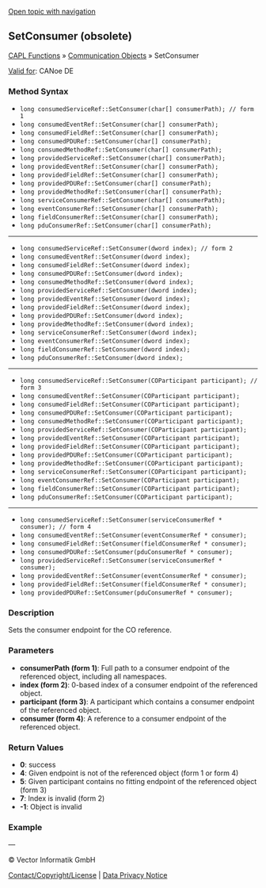 [Open topic with navigation](../../../../../CANoeDEFamily.htm#Topics/CAPLFunctions/CommunicationObjects/Methods/CAPLfunctionSetConsumer.md)

## SetConsumer (obsolete)

[CAPL Functions](../../CAPLfunctions.md) » [Communication Objects](../CAPLfunctionsCOOverview.md) » SetConsumer

[Valid for](../../../Shared/FeatureAvailability.md): CANoe DE

### Method Syntax

- `long consumedServiceRef::SetConsumer(char[] consumerPath); // form 1`
- `long consumedEventRef::SetConsumer(char[] consumerPath);`
- `long consumedFieldRef::SetConsumer(char[] consumerPath);`
- `long consumedPDURef::SetConsumer(char[] consumerPath);`
- `long consumedMethodRef::SetConsumer(char[] consumerPath);`
- `long providedServiceRef::SetConsumer(char[] consumerPath);`
- `long providedEventRef::SetConsumer(char[] consumerPath);`
- `long providedFieldRef::SetConsumer(char[] consumerPath);`
- `long providedPDURef::SetConsumer(char[] consumerPath);`
- `long providedMethodRef::SetConsumer(char[] consumerPath);`
- `long serviceConsumerRef::SetConsumer(char[] consumerPath);`
- `long eventConsumerRef::SetConsumer(char[] consumerPath);`
- `long fieldConsumerRef::SetConsumer(char[] consumerPath);`
- `long pduConsumerRef::SetConsumer(char[] consumerPath);`

---

- `long consumedServiceRef::SetConsumer(dword index); // form 2`
- `long consumedEventRef::SetConsumer(dword index);`
- `long consumedFieldRef::SetConsumer(dword index);`
- `long consumedPDURef::SetConsumer(dword index);`
- `long consumedMethodRef::SetConsumer(dword index);`
- `long providedServiceRef::SetConsumer(dword index);`
- `long providedEventRef::SetConsumer(dword index);`
- `long providedFieldRef::SetConsumer(dword index);`
- `long providedPDURef::SetConsumer(dword index);`
- `long providedMethodRef::SetConsumer(dword index);`
- `long serviceConsumerRef::SetConsumer(dword index);`
- `long eventConsumerRef::SetConsumer(dword index);`
- `long fieldConsumerRef::SetConsumer(dword index);`
- `long pduConsumerRef::SetConsumer(dword index);`

---

- `long consumedServiceRef::SetConsumer(COParticipant participant); // form 3`
- `long consumedEventRef::SetConsumer(COParticipant participant);`
- `long consumedFieldRef::SetConsumer(COParticipant participant);`
- `long consumedPDURef::SetConsumer(COParticipant participant);`
- `long consumedMethodRef::SetConsumer(COParticipant participant);`
- `long providedServiceRef::SetConsumer(COParticipant participant);`
- `long providedEventRef::SetConsumer(COParticipant participant);`
- `long providedFieldRef::SetConsumer(COParticipant participant);`
- `long providedPDURef::SetConsumer(COParticipant participant);`
- `long providedMethodRef::SetConsumer(COParticipant participant);`
- `long serviceConsumerRef::SetConsumer(COParticipant participant);`
- `long eventConsumerRef::SetConsumer(COParticipant participant);`
- `long fieldConsumerRef::SetConsumer(COParticipant participant);`
- `long pduConsumerRef::SetConsumer(COParticipant participant);`

---

- `long consumedServiceRef::SetConsumer(serviceConsumerRef * consumer); // form 4`
- `long consumedEventRef::SetConsumer(eventConsumerRef * consumer);`
- `long consumedFieldRef::SetConsumer(fieldConsumerRef * consumer);`
- `long consumedPDURef::SetConsumer(pduConsumerRef * consumer);`
- `long providedServiceRef::SetConsumer(serviceConsumerRef * consumer);`
- `long providedEventRef::SetConsumer(eventConsumerRef * consumer);`
- `long providedFieldRef::SetConsumer(fieldConsumerRef * consumer);`
- `long providedPDURef::SetConsumer(pduConsumerRef * consumer);`

### Description

Sets the consumer endpoint for the CO reference.

### Parameters

- **consumerPath (form 1)**: Full path to a consumer endpoint of the referenced object, including all namespaces.
- **index (form 2)**: 0-based index of a consumer endpoint of the referenced object.
- **participant (form 3)**: A participant which contains a consumer endpoint of the referenced object.
- **consumer (form 4)**: A reference to a consumer endpoint of the referenced object.

### Return Values

- **0**: success
- **4**: Given endpoint is not of the referenced object (form 1 or form 4)
- **5**: Given participant contains no fitting endpoint of the referenced object (form 3)
- **7**: Index is invalid (form 2)
- **-1**: Object is invalid

### Example

—

© Vector Informatik GmbH

[Contact/Copyright/License](../../../Shared/ContactCopyrightLicense.md) | [Data Privacy Notice](https://www.vector.com/int/en/company/get-info/privacy-policy/)
